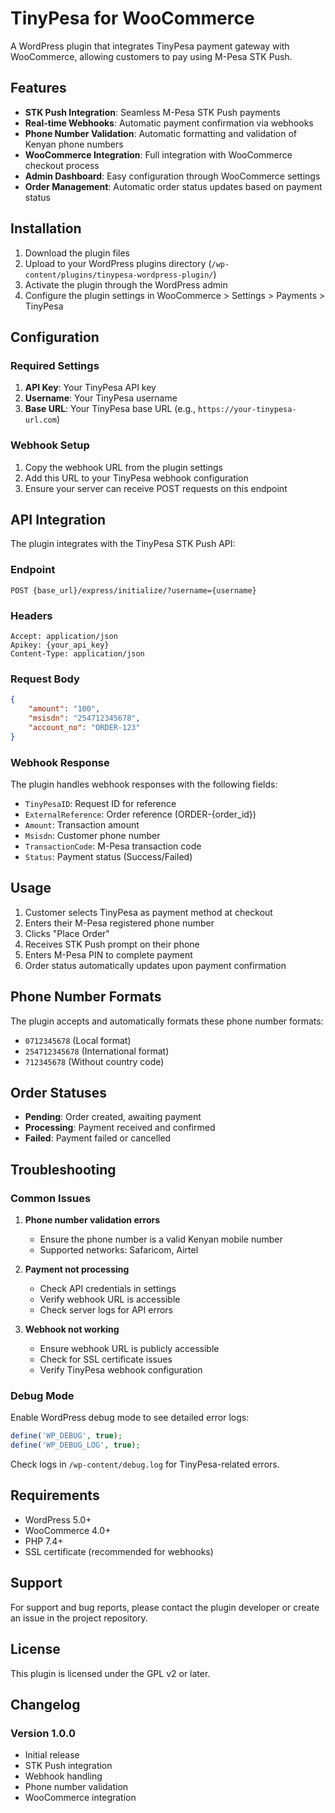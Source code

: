 # TinyPesa for WooCommerce

A WordPress plugin that integrates TinyPesa payment gateway with WooCommerce, allowing customers to pay using M-Pesa STK Push.

## Features

- **STK Push Integration**: Seamless M-Pesa STK Push payments
- **Real-time Webhooks**: Automatic payment confirmation via webhooks
- **Phone Number Validation**: Automatic formatting and validation of Kenyan phone numbers
- **WooCommerce Integration**: Full integration with WooCommerce checkout process
- **Admin Dashboard**: Easy configuration through WooCommerce settings
- **Order Management**: Automatic order status updates based on payment status

## Installation

1. Download the plugin files
2. Upload to your WordPress plugins directory (`/wp-content/plugins/tinypesa-wordpress-plugin/`)
3. Activate the plugin through the WordPress admin
4. Configure the plugin settings in WooCommerce > Settings > Payments > TinyPesa

## Configuration

### Required Settings

1. **API Key**: Your TinyPesa API key
2. **Username**: Your TinyPesa username
3. **Base URL**: Your TinyPesa base URL (e.g., `https://your-tinypesa-url.com`)

### Webhook Setup

1. Copy the webhook URL from the plugin settings
2. Add this URL to your TinyPesa webhook configuration
3. Ensure your server can receive POST requests on this endpoint

## API Integration

The plugin integrates with the TinyPesa STK Push API:

### Endpoint
```
POST {base_url}/express/initialize/?username={username}
```

### Headers
```
Accept: application/json
Apikey: {your_api_key}
Content-Type: application/json
```

### Request Body
```json
{
    "amount": "100",
    "msisdn": "254712345678",
    "account_no": "ORDER-123"
}
```

### Webhook Response
The plugin handles webhook responses with the following fields:
- `TinyPesaID`: Request ID for reference
- `ExternalReference`: Order reference (ORDER-{order_id})
- `Amount`: Transaction amount
- `Msisdn`: Customer phone number
- `TransactionCode`: M-Pesa transaction code
- `Status`: Payment status (Success/Failed)

## Usage

1. Customer selects TinyPesa as payment method at checkout
2. Enters their M-Pesa registered phone number
3. Clicks "Place Order"
4. Receives STK Push prompt on their phone
5. Enters M-Pesa PIN to complete payment
6. Order status automatically updates upon payment confirmation

## Phone Number Formats

The plugin accepts and automatically formats these phone number formats:
- `0712345678` (Local format)
- `254712345678` (International format)
- `712345678` (Without country code)

## Order Statuses

- **Pending**: Order created, awaiting payment
- **Processing**: Payment received and confirmed
- **Failed**: Payment failed or cancelled

## Troubleshooting

### Common Issues

1. **Phone number validation errors**
   - Ensure the phone number is a valid Kenyan mobile number
   - Supported networks: Safaricom, Airtel

2. **Payment not processing**
   - Check API credentials in settings
   - Verify webhook URL is accessible
   - Check server logs for API errors

3. **Webhook not working**
   - Ensure webhook URL is publicly accessible
   - Check for SSL certificate issues
   - Verify TinyPesa webhook configuration

### Debug Mode

Enable WordPress debug mode to see detailed error logs:
```php
define('WP_DEBUG', true);
define('WP_DEBUG_LOG', true);
```

Check logs in `/wp-content/debug.log` for TinyPesa-related errors.

## Requirements

- WordPress 5.0+
- WooCommerce 4.0+
- PHP 7.4+
- SSL certificate (recommended for webhooks)

## Support

For support and bug reports, please contact the plugin developer or create an issue in the project repository.

## License

This plugin is licensed under the GPL v2 or later.

## Changelog

### Version 1.0.0
- Initial release
- STK Push integration
- Webhook handling
- Phone number validation
- WooCommerce integration
